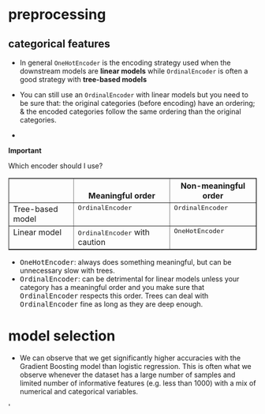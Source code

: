 # preprocessing
## categorical features
- In general `OneHotEncoder` is the encoding strategy used when the downstream models are **linear models** while `OrdinalEncoder` is often a good strategy with **tree-based models**
- You can still use an `OrdinalEncoder` with linear models but you need to be
sure that:	the original categories (before encoding) have an ordering; & the encoded categories follow the same ordering than the original categories.

- <div class="admonition important alert alert-info">
<p class="first admonition-title" style="font-weight: bold;">Important</p>
<p>Which encoder should I use?</p>
<table border="1" class="docutils">
<thead valign="bottom">
<tr><th class="head"></th>
<th class="head">Meaningful order</th>
<th class="head">Non-meaningful order</th>
</tr>
</thead>
<tbody valign="top">
<tr><td>Tree-based model</td>
<td><tt class="docutils literal">OrdinalEncoder</tt></td>
<td><tt class="docutils literal">OrdinalEncoder</tt></td>
</tr>
<tr><td>Linear model</td>
<td><tt class="docutils literal">OrdinalEncoder</tt> with caution</td>
<td><tt class="docutils literal">OneHotEncoder</tt></td>
</tr>
</tbody>
</table>
<ul class="last simple">
<li><tt class="docutils literal">OneHotEncoder</tt>: always does something meaningful, but can be unnecessary
slow with trees.</li>
<li><tt class="docutils literal">OrdinalEncoder</tt>: can be detrimental for linear models unless your category
has a meaningful order and you make sure that <tt class="docutils literal">OrdinalEncoder</tt> respects this
order. Trees can deal with <tt class="docutils literal">OrdinalEncoder</tt> fine as long as they are deep
enough.</li>
</ul>
</div>




# model selection
- We can observe that we get significantly higher accuracies with the Gradient Boosting model than logistic regression. This is often what we observe whenever the dataset has a large number of samples and limited number of informative features (e.g. less than 1000) with a mix of numerical and categorical variables.


'

